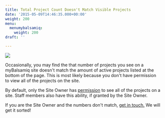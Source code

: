 ```yaml
---
title: Total Project Count Doesn't Match Visible Projects
date: '2015-05-09T14:46:35.000+00:00'
weight: 200
menu:
  menumybalsamiq:
    weight: 200
draft: ''

---
```


![](https://media.balsamiq.com/img/support/docs/myb/projectcount.png)

Occasionally, you may find the that number of projects you see on a myBalsamiq site doesn't match the amount of active projects listed at the bottom of the page. This is most likely because you don't have permission to view all of the projects on the site.

By default, only the Site Owner has [permission](https://docs.balsamiq.com/mybalsamiq/accesscontrolmatrix/) to see all of the projects on a site. Staff members also have this ability, if granted by the Site Owner.

If you are the Site Owner and the numbers don't match, [get in touch.](mailto:support@balsamiq.com) We will get it sorted!
